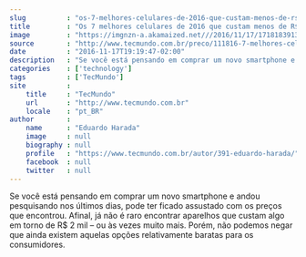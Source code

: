 ```yaml
---
slug          : "os-7-melhores-celulares-de-2016-que-custam-menos-de-rs-1-mil"
title         : "Os 7 melhores celulares de 2016 que custam menos de R$ 1 mil"
image         : "https://imgnzn-a.akamaized.net///2016/11/17/17181839130141-t1200x480.jpg"
source        : "http://www.tecmundo.com.br/preco/111816-7-melhores-celulares-2016-comprar-custam-r-1-mil.htm"
date          : "2016-11-17T19:19:47-02:00"
description   : "Se você está pensando em comprar um novo smartphone e andou pesquisando nos últimos dias, pode ter ficado assustado com os preços que encontrou. Afinal, já não é raro encontrar aparelhos que custam algo em torno de R$ 2 mil – ou às vezes muito mais. Porém, não podemos negar que ainda existem aquelas opções relativamente baratas para os consumidores."
categories    : ['technology']
tags          : ['TecMundo']
site          :
    title     : "TecMundo"
    url       : "http://www.tecmundo.com.br"
    locale    : "pt_BR"
author        :
    name      : "Eduardo Harada"
    image     : null
    biography : null
    profile   : "https://www.tecmundo.com.br/autor/391-eduardo-harada/"
    facebook  : null
    twitter   : null
---
```


Se você está pensando em comprar um novo smartphone e andou pesquisando nos últimos dias, pode ter ficado assustado com os preços que encontrou. Afinal, já não é raro encontrar aparelhos que custam algo em torno de R$ 2 mil – ou às vezes muito mais. Porém, não podemos negar que ainda existem aquelas opções relativamente baratas para os consumidores.
